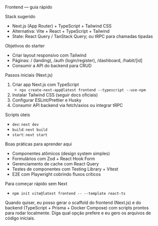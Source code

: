 Frontend — guia rápido

Stack sugerido

- Next.js (App Router) + TypeScript + Tailwind CSS
- Alternativa: Vite + React + TypeScript + Tailwind
- State: React Query / TanStack Query; ou tRPC para chamadas tipadas

Objetivos do starter

- Criar layout responsivo com Tailwind
- Páginas: / (landing), /auth (login/register), /dashboard, /habit/[id]
- Consumir a API do backend para CRUD

Passos iniciais (Next.js)

1. Criar app Next.js com TypeScript
   - `npx create-next-app@latest frontend --typescript --use-npm`
2. Instalar Tailwind CSS (seguir docs oficiais)
3. Configurar ESLint/Prettier e Husky
4. Consumir API backend via fetch/axios ou integrar tRPC

Scripts úteis

- `dev`: `next dev`
- `build`: `next build`
- `start`: `next start`

Boas práticas para aprender aqui

- Componentes atômicos (design system simples)
- Formulários com Zod + React Hook Form
- Gerenciamento de cache com React Query
- Testes de componentes com Testing Library + Vitest
- E2E com Playwright cobrindo fluxos críticos

Para começar rápido sem Next

- `npm init vite@latest frontend -- --template react-ts`

Quando quiser, eu posso gerar o scaffold do frontend (Next.js) e do backend (TypeScript + Prisma + Docker Compose) com scripts prontos para rodar localmente. Diga qual opção prefere e eu gero os arquivos de código iniciais.

